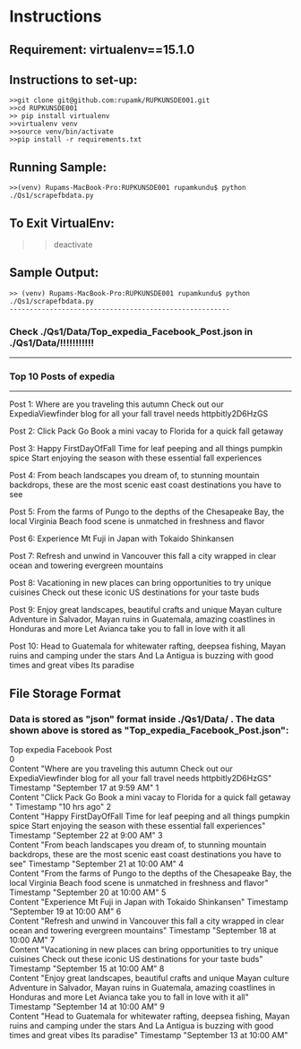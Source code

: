 # Instructions

## Requirement: virtualenv==15.1.0

## Instructions to set-up:
    >>git clone git@github.com:rupamk/RUPKUNSDE001.git
    >>cd RUPKUNSDE001
    >> pip install virtualenv
    >>virtualenv venv
    >>source venv/bin/activate
    >>pip install -r requirements.txt

## Running Sample:
    >>(venv) Rupams-MacBook-Pro:RUPKUNSDE001 rupamkundu$ python ./Qs1/scrapefbdata.py

## To Exit VirtualEnv:
   >> deactivate

## Sample Output:

    >> (venv) Rupams-MacBook-Pro:RUPKUNSDE001 rupamkundu$ python ./Qs1/scrapefbdata.py
    -------------------------------------------------------
### Check ./Qs1/Data/Top_expedia_Facebook_Post.json in ./Qs1/Data/!!!!!!!!!!!
-------------------------------------------------------
### Top 10 Posts of expedia
-------------------------------------------------------
Post 1: Where are you traveling this autumn Check out our ExpediaViewfinder blog for all your fall travel needs httpbitly2D6HzGS

Post 2: Click Pack Go Book a mini vacay to Florida for a quick fall getaway  

Post 3: Happy FirstDayOfFall  Time for leaf peeping and all things pumpkin spice Start enjoying the season with these essential fall experiences

Post 4: From beach landscapes you dream of, to stunning mountain backdrops, these are the most scenic east coast destinations you have to see

Post 5: From the farms of Pungo to the depths of the Chesapeake Bay, the local Virginia Beach food scene is unmatched in freshness and flavor

Post 6: Experience Mt Fuji in Japan with Tokaido Shinkansen

Post 7: Refresh and unwind in Vancouver this fall a city wrapped in clear ocean and towering evergreen mountains

Post 8: Vacationing in new places can bring opportunities to try unique cuisines Check out these iconic US destinations for your taste buds

Post 9: Enjoy great landscapes, beautiful crafts and unique Mayan culture Adventure in Salvador, Mayan ruins in Guatemala, amazing coastlines in Honduras and more Let Avianca take you to fall in love with it all

Post 10: Head to Guatemala for whitewater rafting, deepsea fishing, Mayan ruins and camping under the stars And La Antigua is buzzing with good times and great vibes Its paradise

## File Storage Format

### Data is stored as "json" format inside ./Qs1/Data/ . The data shown above is stored as "Top_expedia_Facebook_Post.json":


Top expedia Facebook Post    
0    
Content    "Where are you traveling this autumn Check out our ExpediaViewfinder blog for all your fall travel needs httpbitly2D6HzGS"
Timestamp    "September 17 at 9:59 AM"
1    
Content    "Click Pack Go Book a mini vacay to Florida for a quick fall getaway  "
Timestamp    "10 hrs ago"
2    
Content    "Happy FirstDayOfFall  Time for leaf peeping and all things pumpkin spice Start enjoying the season with these essential fall experiences"
Timestamp    "September 22 at 9:00 AM"
3    
Content    "From beach landscapes you dream of, to stunning mountain backdrops, these are the most scenic east coast destinations you have to see"
Timestamp    "September 21 at 10:00 AM"
4    
Content    "From the farms of Pungo to the depths of the Chesapeake Bay, the local Virginia Beach food scene is unmatched in freshness and flavor"
Timestamp    "September 20 at 10:00 AM"
5    
Content    "Experience Mt Fuji in Japan with Tokaido Shinkansen"
Timestamp    "September 19 at 10:00 AM"
6    
Content    "Refresh and unwind in Vancouver this fall a city wrapped in clear ocean and towering evergreen mountains"
Timestamp    "September 18 at 10:00 AM"
7    
Content    "Vacationing in new places can bring opportunities to try unique cuisines Check out these iconic US destinations for your taste buds"
Timestamp    "September 15 at 10:00 AM"
8    
Content    "Enjoy great landscapes, beautiful crafts and unique Mayan culture Adventure in Salvador, Mayan ruins in Guatemala, amazing coastlines in Honduras and more Let Avianca take you to fall in love with it all"
Timestamp    "September 14 at 10:00 AM"
9    
Content    "Head to Guatemala for whitewater rafting, deepsea fishing, Mayan ruins and camping under the stars And La Antigua is buzzing with good times and great vibes Its paradise"
Timestamp    "September 13 at 10:00 AM"

